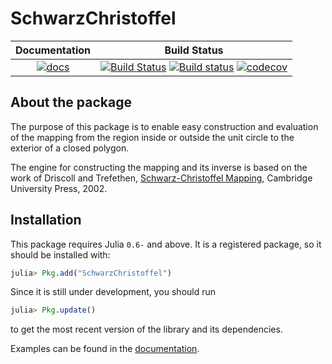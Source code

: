 # SchwarzChristoffel

| Documentation | Build Status |
|:---:|:---:|
| [![docs](https://img.shields.io/badge/docs-latest-blue.svg)](https://github.com/jdeldre/SchwarzChristoffel.jl) | [![Build Status](https://img.shields.io/travis/jdeldre/SchwarzChristoffel.jl/master.svg?label=linux)](https://travis-ci.org/jdeldre/SchwarzChristoffel.jl) [![Build status](https://img.shields.io/appveyor/ci/jdeldre/SchwarzChristoffel-jl/master.svg?label=windows)](https://ci.appveyor.com/project/jdeldre/schwarzchristoffel-jl/branch/master) [![codecov](https://codecov.io/gh/jdeldre/SchwarzChristoffel.jl/branch/master/graph/badge.svg)](https://codecov.io/gh/jdeldre/SchwarzChristoffel.jl) |

## About the package

The purpose of this package is to enable easy construction and evaluation of the mapping from the region inside or outside the unit circle to the exterior of a closed polygon.

The engine for constructing the mapping and its inverse is based on the work of Driscoll and Trefethen, [Schwarz-Christoffel Mapping](http://www.math.udel.edu/~driscoll/research/conformal.html), Cambridge University Press, 2002.

## Installation

This package requires Julia `0.6-` and above.
It is a registered package, so it should be installed with:
```julia
julia> Pkg.add("SchwarzChristoffel")
```
Since it is still under development, you should run
```julia
julia> Pkg.update()
```
to get the most recent version of the library and its dependencies.

Examples can be found in the [documentation](https://jdeldre.github.io/SchwarzChristoffel.jl).
